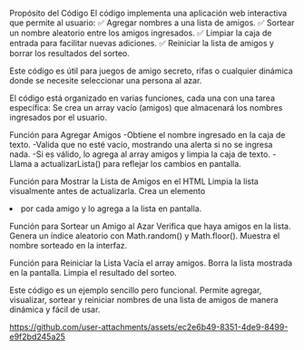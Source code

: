 Propósito del Código
El código implementa una aplicación web interactiva que permite al usuario:
✅ Agregar nombres a una lista de amigos.
✅ Sortear un nombre aleatorio entre los amigos ingresados.
✅ Limpiar la caja de entrada para facilitar nuevas adiciones.
✅ Reiniciar la lista de amigos y borrar los resultados del sorteo.

Este código es útil para juegos de amigo secreto, rifas o cualquier dinámica donde se necesite seleccionar una persona al azar.

El código está organizado en varias funciones, cada una con una tarea específica:
Se crea un array vacío (amigos) que almacenará los nombres ingresados por el usuario.

Función para Agregar Amigos
-Obtiene el nombre ingresado en la caja de texto.
-Valida que no esté vacío, mostrando una alerta si no se ingresa nada.
-Si es válido, lo agrega al array amigos y limpia la caja de texto.
-Llama a actualizarLista() para reflejar los cambios en pantalla.

Función para Mostrar la Lista de Amigos en el HTML
Limpia la lista visualmente antes de actualizarla.
Crea un elemento <li> por cada amigo y lo agrega a la lista en pantalla.

Función para Sortear un Amigo al Azar
Verifica que haya amigos en la lista.
Genera un índice aleatorio con Math.random() y Math.floor().
Muestra el nombre sorteado en la interfaz.

Función para Reiniciar la Lista
Vacía el array amigos.
Borra la lista mostrada en la pantalla.
Limpia el resultado del sorteo.

Este código es un ejemplo sencillo pero funcional. Permite agregar, visualizar, sortear y reiniciar nombres de una lista de
amigos de manera dinámica y fácil de usar.



https://github.com/user-attachments/assets/ec2e6b49-8351-4de9-8499-e9f2bd245a25



